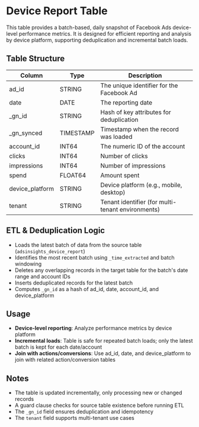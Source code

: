# Device Report Table

This table provides a batch-based, daily snapshot of Facebook Ads device-level performance metrics. It is designed for efficient reporting and analysis by device platform, supporting deduplication and incremental batch loads.

## Table Structure

| Column           | Type      | Description                                                      |
|------------------|-----------|------------------------------------------------------------------|
| ad_id            | STRING    | The unique identifier for the Facebook Ad                        |
| date             | DATE      | The reporting date                                               |
| _gn_id           | STRING    | Hash of key attributes for deduplication                         |
| _gn_synced       | TIMESTAMP | Timestamp when the record was loaded                             |
| account_id       | INT64     | The numeric ID of the account                                    |
| clicks           | INT64     | Number of clicks                                                 |
| impressions      | INT64     | Number of impressions                                            |
| spend            | FLOAT64   | Amount spent                                                     |
| device_platform  | STRING    | Device platform (e.g., mobile, desktop)                          |
| tenant           | STRING    | Tenant identifier (for multi-tenant environments)                |

## ETL & Deduplication Logic

- Loads the latest batch of data from the source table (`adsinsights_device_report`)
- Identifies the most recent batch using `_time_extracted` and batch windowing
- Deletes any overlapping records in the target table for the batch's date range and account IDs
- Inserts deduplicated records for the latest batch
- Computes `_gn_id` as a hash of ad_id, date, account_id, and device_platform

## Usage

- **Device-level reporting**: Analyze performance metrics by device platform
- **Incremental loads**: Table is safe for repeated batch loads; only the latest batch is kept for each date/account
- **Join with actions/conversions**: Use ad_id, date, and device_platform to join with related action/conversion tables

## Notes

- The table is updated incrementally, only processing new or changed records
- A guard clause checks for source table existence before running ETL
- The `_gn_id` field ensures deduplication and idempotency
- The `tenant` field supports multi-tenant use cases 